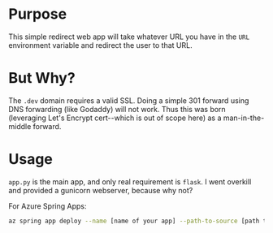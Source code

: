 # Purpose

This simple redirect web app will take whatever URL you have in the `URL` environment variable and redirect the user to that URL.

# But Why?

The `.dev` domain requires a valid SSL. Doing a simple 301 forward using DNS forwarding (like Godaddy) will not work. Thus this was born (leveraging Let's Encrypt cert--which is out of scope here) as a man-in-the-middle forward.

# Usage

`app.py` is the main app, and only real requirement is `flask`. I went overkill and provided a gunicorn webserver, because why not?

For Azure Spring Apps:

```bash
az spring app deploy --name [name of your app] --path-to-source [path to this folder] --env URL=[the url you'd like to forward to]
```